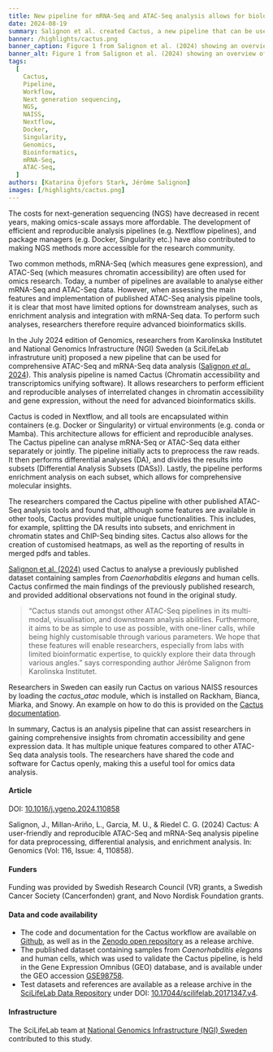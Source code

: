 ```yaml
---
title: New pipeline for mRNA-Seq and ATAC-Seq analysis allows for biological insights without in-depth bioinformatics skills
date: 2024-08-19
summary: Salignon et al. created Cactus, a new pipeline that can be used for comprehensive ATAC-Seq and mRNA-Seq data analysis. Cactus contains multiple unique functions compared to other, similar pipelines, e.g. enrichment in chromatin states and ChIP-Seq binding sites.
banner: /highlights/cactus.png
banner_caption: Figure 1 from Salignon et al. (2024) showing an overview of the cactus pipeline. (a) Key features of the pipeline, (b) Simplified workflow, (c) Example enrichment analysis, and (d) subworkflow for the creation of Differential Analysis Subsets (DASs).
banner_alt: Figure 1 from Salignon et al. (2024) showing an overview of the cactus pipeline.
tags:
  [
    Cactus,
    Pipeline,
    Workflow,
    Next generation sequencing,
    NGS,
    NAISS,
    Nextflow,
    Docker,
    Singularity,
    Genomics,
    Bioinformatics,
    mRNA-Seq,
    ATAC-Seq,
  ]
authors: [Katarina Öjefors Stark, Jérôme Salignon]
images: [/highlights/cactus.png]
---
```


The costs for next-generation sequencing (NGS) have decreased in recent years, making omics-scale assays more affordable. The development of efficient and reproducible analysis pipelines (e.g. Nextflow pipelines), and package managers (e.g. Docker, Singularity etc.) have also contributed to making NGS methods more accessible for the research community.

Two common methods, mRNA-Seq (which measures gene expression), and ATAC-Seq (which measures chromatin accessibility) are often used for omics research. Today, a number of pipelines are available to analyse either mRNA-Seq and ATAC-Seq data. However, when assessing the main features and implementation of published ATAC-Seq analysis pipeline tools, it is clear that most have limited options for downstream analyses, such as enrichment analysis and integration with mRNA-Seq data. To perform such analyses, researchers therefore require advanced bioinformatics skills.

In the July 2024 edition of Genomics, researchers from Karolinska Institutet and National Genomics Infrastructure (NGI) Sweden (a SciLifeLab infrastruture unit) proposed a new pipeline that can be used for comprehensive ATAC-Seq and mRNA-Seq data analysis ([Salignon _et al._, 2024](https://doi.org/10.1016/j.ygeno.2024.110858)). This analysis pipeline is named Cactus (Chromatin accessibility and transcriptomics unifying software). It allows researchers to perform efficient and reproducible analyses of interrelated changes in chromatin accessibility and gene expression, without the need for advanced bioinformatics skills.

Cactus is coded in Nextflow, and all tools are encapsulated within containers (e.g. Docker or Singularity) or virtual environments (e.g. conda or Mamba). This architecture allows for efficient and reproducible analyses. The Cactus pipeline can analyse mRNA-Seq or ATAC-Seq data either separately or jointly. The pipeline initially acts to preprocess the raw reads. It then performs differential analyses (DA), and divides the results into subsets (Differential Analysis Subsets (DASs)). Lastly, the pipeline performs enrichment analysis on each subset, which allows for comprehensive molecular insights.

The researchers compared the Cactus pipeline with other published ATAC-Seq analysis tools and found that, although some features are available in other tools, Cactus provides multiple unique functionalities. This includes, for example, splitting the DA results into subsets, and enrichment in chromatin states and ChIP-Seq binding sites. Cactus also allows for the creation of customised heatmaps, as well as the reporting of results in merged pdfs and tables.

[Salignon et al. (2024)](https://doi.org/10.1016/j.ygeno.2024.110858) used Cactus to analyse a previously published dataset containing samples from _Caenorhabditis elegans_ and human cells. Cactus confirmed the main findings of the previously published research, and provided additional observations not found in the original study.

> “Cactus stands out amongst other ATAC-Seq pipelines in its multi-modal, visualisation, and downstream analysis abilities. Furthermore, it aims to be as simple to use as possible, with one-liner calls, while being highly customisable through various parameters. We hope that these features will enable researchers, especially from labs with limited bioinformatic expertise, to quickly explore their data through various angles.” says corresponding author Jérôme Salignon from Karolinska Institutet.

Researchers in Sweden can easily run Cactus on various NAISS resources by loading the _cactus_atac_ module, which is installed on Rackham, Bianca, Miarka, and Snowy. An example on how to do this is provided on the [Cactus documentation](https://github.com/jsalignon/cactus/blob/main/docs/1_Intro/NAISS.sh).

In summary, Cactus is an analysis pipeline that can assist researchers in gaining comprehensive insights from chromatin accessibility and gene expression data. It has multiple unique features compared to other ATAC-Seq data analysis tools. The researchers have shared the code and software for Cactus openly, making this a useful tool for omics data analysis.

#### Article

DOI: [10.1016/j.ygeno.2024.110858](https://doi.org/10.1016/j.ygeno.2024.110858)

Salignon, J., Millan-Ariño, L., Garcia, M. U., & Riedel C. G. (2024) Cactus: A user-friendly and reproducible ATAC-Seq and mRNA-Seq analysis pipeline for data preprocessing, differential analysis, and enrichment analysis. In: Genomics (Vol: 116, Issue: 4, 110858).

#### Funders

Funding was provided by Swedish Research Council (VR) grants, a Swedish Cancer Society (Cancerfonden) grant, and Novo Nordisk Foundation grants.

#### Data and code availability

- The code and documentation for the Cactus workflow are available on [Github](https://github.com/jsalignon/cactus), as well as in the [Zenodo open repository](https://doi.org/10.5281/zenodo.11115632) as a release archive.
- The published dataset containing samples from _Caenorhabditis elegans_ and human cells, which was used to validate the Cactus pipeline, is held in the Gene Expression Omnibus (GEO) database, and is available under the GEO accession [GSE98758](https://www.ncbi.nlm.nih.gov/geo/query/acc.cgi?acc=GSE98758).
- Test datasets and references are available as a release archive in the [SciLifeLab Data Repository](https://figshare.scilifelab.se) under DOI: [10.17044/scilifelab.20171347.v4](https://doi.org/10.17044/scilifelab.20171347.v4).

#### Infrastructure

The SciLifeLab team at [National Genomics Infrastructure (NGI) Sweden](https://ngisweden.scilifelab.se) contributed to this study.

